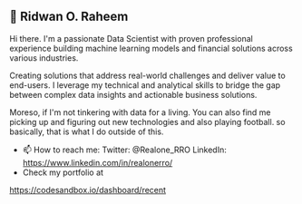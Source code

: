 ## 🔭 Ridwan O. Raheem

Hi there. I'm a passionate Data Scientist with proven professional experience building machine learning models and financial solutions across various industries.

Creating solutions that address real-world challenges and deliver value to end-users. I leverage my technical and analytical skills to bridge the gap between complex data insights and actionable business solutions.

Moreso, if I'm not tinkering with data for a living. You can also find me picking up and figuring out new technologies and also playing football. so basically, that is what I do outside of this.

* 📫 How to reach me: 
Twitter: @Realone_RRO
LinkedIn: https://www.linkedin.com/in/realonerro/
* Check my portfolio at 

https://codesandbox.io/dashboard/recent

